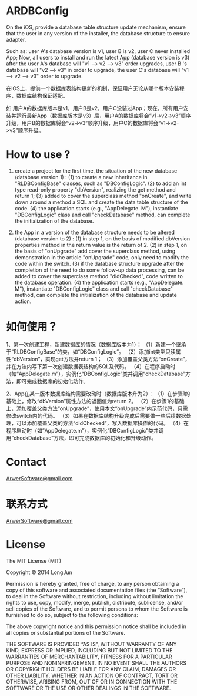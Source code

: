 ARDBConfig
===========
On the iOS, provide a database table structure update mechanism, ensure that the user in any version of the installer, the database structure to ensure adapter.

Such as: user A's database version is v1, user B is v2, user C never installed App; Now, all users to install and run the latest App (database version is v3) after the user A's database will "v1 --> v2 --> v3" order upgrades, user B 's database will "v2 --> v3" in order to upgrade, the user C's database will "v1 --> v2 --> v3" order to upgrade.


在iOS上，提供一个数据库表结构更新的机制，保证用户无论从哪个版本安装程序，数据库结构保证适配。

如:用户A的数据库版本是v1，用户B是v2，用户C没装过App；现在，所有用户安装并运行最新App（数据库版本是v3）后，用户A的数据库将会“v1->v2->v3”顺序升级，用户B的数据库将会“v2->v3”顺序升级，用户C的数据库将会“v1->v2->v3”顺序升级。


How to use ?
============
1. create a project for the first time, the situation of the new database (database version 1) :
(1) to create a new inheritance in "RLDBConfigBase" classes, such as "DBConfigLogic".
(2) to add an int type read-only property "dbVersion", realizing the get method and return 1;
(3) added to cover the superclass method "onCreate", and write down around a method a SQL and create the data table structure of the code.
(4) the application starts (e.g., "AppDelegate. M"), instantiate "DBConfigLogic" class and call "checkDatabase" method, can complete the initialization of the database.

2. the App in a version of the database structure needs to be altered (database version to 2) :
(1) in step 1, on the basis of modified dbVersion properties method in the return value is the return of 2.
(2) in step 1, on the basis of "onUpgrade" add cover the superclass method, using demonstration in the article "onUpgrade" code, only need to modify the code within the switch.
(3) if the database structure upgrade after the completion of the need to do some follow-up data processing, can be added to cover the superclass method "didChecked", code written to the database operation.
(4) the application starts (e.g., "AppDelegate. M"), instantiate "DBConfigLogic" class and call "checkDatabase" method, can complete the initialization of the database and update action.


如何使用？
========
1、第一次创建工程，新建数据库的情况（数据库版本为1）：
（1）新建一个继承于“RLDBConfigBase”的类，如“DBConfigLogic”。
（2）添加int类型只读属性“dbVersion”，实现get方法并return 1；
（3）添加覆盖父类方法“onCreate”，并在方法内写下第一次创建数据表结构的SQL及代码。
（4）在程序启动时（如“AppDelegate.m”），实例化“DBConfigLogic”类并调用“checkDatabase”方法，即可完成数据库的初始化动作。

2、App在某一版本数据库结构需要改动时（数据库版本升为2）：
（1）在步骤1的基础上，修改“dbVersion”属性方法的返回值为return 2。
（2）在步骤1的基础上，添加覆盖父类方法“onUpgrade”，使用本文“onUpgrade”内示范代码，只需修改switch内的代码。
（3）如果在数据库结构升级完成后需要做一些后续数据处理，可以添加覆盖父类的方法“didChecked”，写入数据库操作的代码。
（4）在程序启动时（如“AppDelegate.m”），实例化“DBConfigLogic”类并调用“checkDatabase”方法，即可完成数据库的初始化和升级动作。


Contact
=======
ArwerSoftware@gmail.com

联系方式
=======
ArwerSoftware@gmail.com


License
=======
The MIT License (MIT)

Copyright © 2014 LongJun

Permission is hereby granted, free of charge, to any person obtaining a copy of this software and associated documentation files (the “Software”), to deal in the Software without restriction, including without limitation the rights to use, copy, modify, merge, publish, distribute, sublicense, and/or sell copies of the Software, and to permit persons to whom the Software is furnished to do so, subject to the following conditions:

The above copyright notice and this permission notice shall be included in all copies or substantial portions of the Software.

THE SOFTWARE IS PROVIDED “AS IS”, WITHOUT WARRANTY OF ANY KIND, EXPRESS OR IMPLIED, INCLUDING BUT NOT LIMITED TO THE WARRANTIES OF MERCHANTABILITY, FITNESS FOR A PARTICULAR PURPOSE AND NONINFRINGEMENT. IN NO EVENT SHALL THE AUTHORS OR COPYRIGHT HOLDERS BE LIABLE FOR ANY CLAIM, DAMAGES OR OTHER LIABILITY, WHETHER IN AN ACTION OF CONTRACT, TORT OR OTHERWISE, ARISING FROM, OUT OF OR IN CONNECTION WITH THE SOFTWARE OR THE USE OR OTHER DEALINGS IN THE SOFTWARE.

